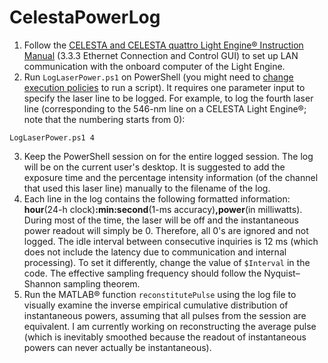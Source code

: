 # CelestaPowerLog
1. Follow the [CELESTA and CELESTA quattro Light Engine® Instruction Manual](https://cms.lumencor.com/system/uploads/fae/file/asset/48/57-10015-F_Celesta_09092021.pdf) (3.3.3 Ethernet Connection and Control GUI) to set up LAN communication with the onboard computer of the Light Engine.
2. Run ``LogLaserPower.ps1`` on PowerShell (you might need to [change execution policies](https://docs.microsoft.com/en-us/powershell/module/microsoft.powershell.core/about/about_execution_policies) to run a script). It requires one parameter input to specify the laser line to be logged. For example, to log the fourth laser line (corresponding to the 546-nm line on a CELESTA Light Engine®; note that the numbering starts from 0):
```
LogLaserPower.ps1 4
```
3. Keep the PowerShell session on for the entire logged session. The log will be on the current user's desktop. It is suggested to add the exposure time and the percentage intensity information (of the channel that used this laser line) manually to the filename of the log.
4. Each line in the log contains the following formatted information: **hour**(24-h clock)**:min:second**(1-ms accuracy)**,power**(in milliwatts). During most of the time, the laser will be off and the instantaneous power readout will simply be 0. Therefore, all 0's are ignored and not logged. The idle interval between consecutive inquiries is 12 ms (which does not include the latency due to communication and internal processing). To set it differently, change the value of ``$Interval`` in the code. The effective sampling frequency should follow the Nyquist–Shannon sampling theorem.
5. Run the MATLAB® function ``reconstitutePulse`` using the log file to visually examine the inverse empirical cumulative distribution of instantaneous powers, assuming that all pulses from the session are equivalent. I am currently working on reconstructing the average pulse (which is inevitably smoothed because the readout of instantaneous powers can never actually be instantaneous).
